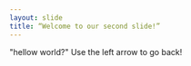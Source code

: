 ```yaml
---
layout: slide
title: “Welcome to our second slide!”
---
```

"hellow world?"
Use the left arrow to go back!

